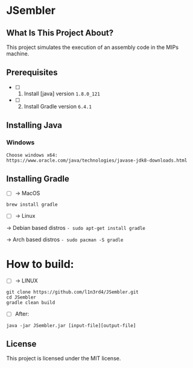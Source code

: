 # JSembler
## What Is This Project About?
This project simulates the execution of an assembly code in the MIPs machine. 

## Prerequisites
- [ ] 1. Install [java] version `1.8.0_121`
- [ ] 2. Install Gradle version `6.4.1`

## Installing Java
### Windows

```
Choose windows x64: 
https://www.oracle.com/java/technologies/javase-jdk8-downloads.html
```

## Installing Gradle
- [ ] -> MacOS

```brew install gradle```
- [ ] -> Linux


-> Debian based distros
```- sudo apt-get install gradle```

-> Arch based distros
```- sudo pacman -S gradle```


# How to build:
- [ ] -> LINUX

```cd $WORKDIR
git clone https://github.com/l1n3rd4/JSembler.git
cd JSembler
gradle clean build
```
- [ ] After: 

```cd build/libs/ 
java -jar JSembler.jar [input-file][output-file]
```

## License
This project is licensed under the MIT license.
